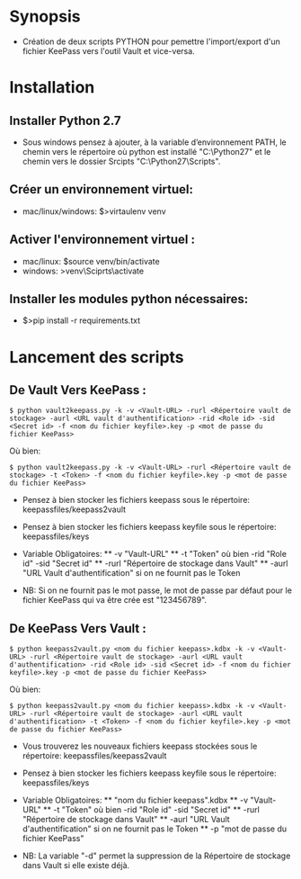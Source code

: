 # Synopsis

* Création de deux scripts PYTHON pour pemettre l'import/export d'un fichier KeePass vers l'outil Vault et vice-versa.


# Installation

## Installer Python 2.7 
* Sous windows pensez à ajouter, à la variable d’environnement PATH, le chemin vers le répertoire où python est installé "C:\Python27" et le chemin vers le dossier Srcipts "C:\Python27\Scripts".

## Créer un environnement virtuel:
* mac/linux/windows: $>virtaulenv venv

## Activer l'environnement virtuel :
* mac/linux: $source venv/bin/activate
* windows: >venv\Sciprts\activate

## Installer les modules python nécessaires:
* $>pip install -r requirements.txt


# Lancement des scripts

## De Vault Vers KeePass  : 

~~~
$ python vault2keepass.py -k -v <Vault-URL> -rurl <Répertoire vault de stockage> -aurl <URL vault d'authentification> -rid <Role id> -sid <Secret id> -f <nom du fichier keyfile>.key -p <mot de passe du fichier KeePass>
~~~

Où bien:
~~~
$ python vault2keepass.py -k -v <Vault-URL> -rurl <Répertoire vault de stockage> -t <Token> -f <nom du fichier keyfile>.key -p <mot de passe du fichier KeePass>
~~~

* Pensez à bien stocker les fichiers keepass sous le répertoire: keepassfiles/keepass2vault
* Pensez à bien stocker les fichiers keepass keyfile sous le répertoire: keepassfiles/keys
* Variable Obligatoires:
** -v "Vault-URL" 
** -t "Token" où bien -rid "Role id" -sid "Secret id"
** -rurl "Répertoire de stockage dans Vault"
** -aurl "URL Vault d'authentification" si on ne fournit pas le Token

* NB: Si on ne fournit pas le mot passe, le mot de passe par défaut pour le fichier KeePass qui va être crée est "123456789".

## De KeePass Vers Vault  : 

~~~
$ python keepass2vault.py <nom du fichier keepass>.kdbx -k -v <Vault-URL> -rurl <Répertoire vault de stockage> -aurl <URL vault d'authentification> -rid <Role id> -sid <Secret id> -f <nom du fichier keyfile>.key -p <mot de passe du fichier KeePass>
~~~

Où bien:
~~~
$ python keepass2vault.py <nom du fichier keepass>.kdbx -k -v <Vault-URL> -rurl <Répertoire vault de stockage> -aurl <URL vault d'authentification> -t <Token> -f <nom du fichier keyfile>.key -p <mot de passe du fichier KeePass>
~~~

* Vous trouverez les nouveaux fichiers keepass stockées sous le répertoire: keepassfiles/keepass2vault
* Pensez à bien stocker les fichiers keepass keyfile sous le répertoire: keepassfiles/keys
* Variable Obligatoires:
** "nom du fichier keepass".kdbx
** -v "Vault-URL" 
** -t "Token" où bien -rid "Role id" -sid "Secret id"
** -rurl "Répertoire de stockage dans Vault"
** -aurl "URL Vault d'authentification" si on ne fournit pas le Token
** -p "mot de passe du fichier KeePass"

* NB: La variable "-d" permet la suppression de la Répertoire de stockage dans Vault si elle existe déjà.
